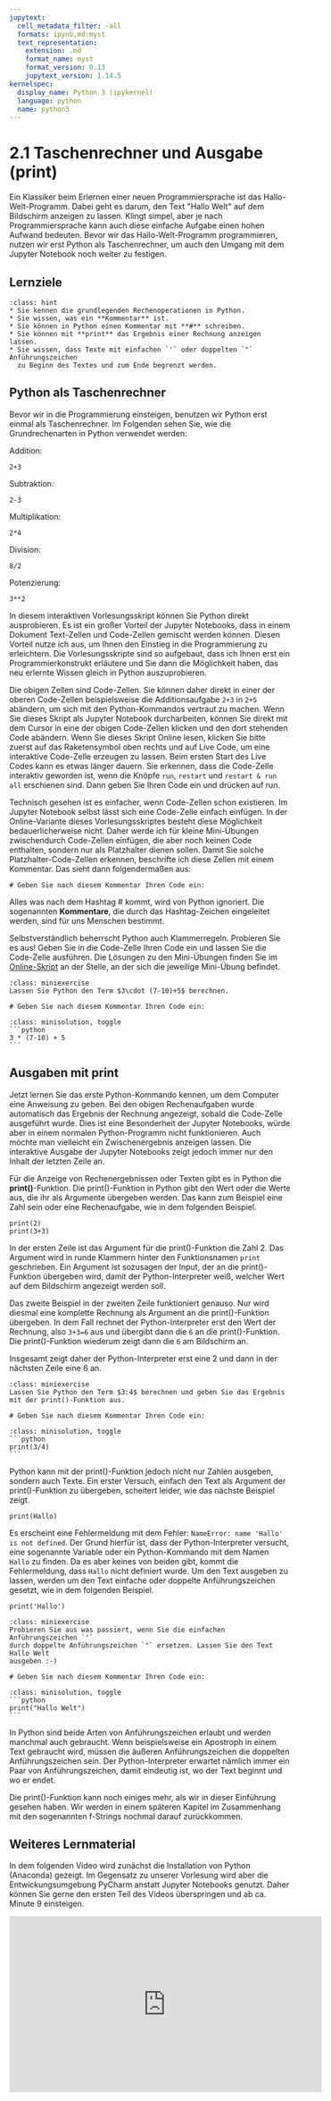 ```yaml
---
jupytext:
  cell_metadata_filter: -all
  formats: ipynb,md:myst
  text_representation:
    extension: .md
    format_name: myst
    format_version: 0.13
    jupytext_version: 1.14.5
kernelspec:
  display_name: Python 3 (ipykernel)
  language: python
  name: python3
---
```


# 2.1 Taschenrechner und Ausgabe (print)

Ein Klassiker beim Erlernen einer neuen Programmiersprache ist das
Hallo-Welt-Programm. Dabei geht es darum, den Text "Hallo Welt" auf dem
Bildschirm anzeigen zu lassen. Klingt simpel, aber je nach Programmiersprache
kann auch diese einfache Aufgabe einen hohen Aufwand bedeuten. Bevor wir das
Hallo-Welt-Programm programmieren, nutzen wir erst Python als Taschenrechner, um
auch den Umgang mit dem Jupyter Notebook noch weiter zu festigen.

## Lernziele

```{admonition} Lernziele
:class: hint
* Sie kennen die grundlegenden Rechenoperationen in Python.
* Sie wissen, was ein **Kommentar** ist.
* Sie können in Python einen Kommentar mit **#** schreiben.
* Sie können mit **print** das Ergebnis einer Rechnung anzeigen lassen.
* Sie wissen, dass Texte mit einfachen `'` oder doppelten `"` Anführungszeichen
  zu Beginn des Textes und zum Ende begrenzt werden. 
```

## Python als Taschenrechner

Bevor wir in die Programmierung einsteigen, benutzen wir Python erst einmal als
Taschenrechner. Im Folgenden sehen Sie, wie die Grundrechenarten in Python
verwendet werden:

Addition:

```{code-cell} ipython3
2+3
```

Subtraktion:

```{code-cell} ipython3
2-3
```

Multiplikation:

```{code-cell} ipython3
2*4
```

Division:

```{code-cell} ipython3
8/2
```

Potenzierung:

```{code-cell} ipython3
3**2
```

In diesem interaktiven Vorlesungsskript können Sie Python direkt ausprobieren.
Es ist ein großer Vorteil der Jupyter Notebooks, dass in einem Dokument
Text-Zellen und Code-Zellen gemischt werden können. Diesen Vorteil nutze ich
aus, um Ihnen den Einstieg in die Programmierung zu erleichtern. Die
Vorlesungsskripte sind so aufgebaut, dass ich Ihnen erst ein
Programmierkonstrukt erläutere und Sie dann die Möglichkeit haben, das neu
erlernte Wissen gleich in Python auszuprobieren.

Die obigen Zellen sind Code-Zellen. Sie können daher direkt in einer der oberen
Code-Zellen beispielsweise die Additionsaufgabe `2+3` in `2+5` abändern, um sich
mit den Python-Kommandos vertraut zu machen. Wenn Sie dieses Skript als Jupyter
Notebook durcharbeiten, können Sie direkt mit dem Cursor in eine der obigen
Code-Zellen klicken und den dort stehenden Code abändern. Wenn Sie dieses Skript
Online lesen, klicken Sie bitte zuerst auf das Raketensymbol oben rechts und auf
Live Code, um eine interaktive Code-Zelle erzeugen zu lassen. Beim ersten Start
des Live Codes kann es etwas länger dauern. Sie erkennen, dass die Code-Zelle
interaktiv geworden ist, wenn die Knöpfe `run`, `restart` und `restart & run
all` erschienen sind. Dann geben Sie Ihren Code ein und drücken auf run.

Technisch gesehen ist es einfacher, wenn Code-Zellen schon existieren. Im
Jupyter Notebook selbst lässt sich eine Code-Zelle einfach einfügen. In der
Online-Variante dieses Vorlesungsskriptes besteht diese Möglichkeit
bedauerlicherweise nicht. Daher werde ich für kleine Mini-Übungen zwischendurch
Code-Zellen einfügen, die aber noch keinen Code enthalten, sondern nur als
Platzhalter dienen sollen. Damit Sie solche Platzhalter-Code-Zellen erkennen,
beschrifte ich diese Zellen mit einem Kommentar. Das sieht dann folgendermaßen
aus:

```{code-cell} ipython3
# Geben Sie nach diesem Kommentar Ihren Code ein:
```

Alles was nach dem Hashtag # kommt, wird von Python ignoriert. Die sogenannten
**Kommentare**, die durch das Hashtag-Zeichen eingeleitet werden, sind für uns
Menschen bestimmt.

Selbstverständlich beherrscht Python auch Klammerregeln. Probieren Sie es aus!
Geben Sie in die Code-Zelle Ihren Code ein und lassen Sie die Code-Zelle
ausführen. Die Lösungen zu den Mini-Übungen finden Sie im
[Online-Skript](https://gramschs.github.io/book_python/intro.html) an der
Stelle, an der sich die jeweilige Mini-Übung befindet. 

```{admonition} Mini-Übung
:class: miniexercise
Lassen Sie Python den Term $3\cdot (7-10)+5$ berechnen. 
```

```{code-cell} ipython3
# Geben Sie nach diesem Kommentar Ihren Code ein:
```

````{admonition} Lösung
:class: minisolution, toggle
```python
3 * (7-10) + 5
```
````

## Ausgaben mit print

Jetzt lernen Sie das erste Python-Kommando kennen, um dem Computer eine
Anweisung zu geben. Bei den obigen Rechenaufgaben wurde automatisch das Ergebnis
der Rechnung angezeigt, sobald die Code-Zelle ausgeführt wurde. Dies ist eine
Besonderheit der Jupyter Notebooks, würde aber in einem normalen Python-Programm
nicht funktionieren. Auch möchte man vielleicht ein Zwischenergebnis anzeigen
lassen. Die interaktive Ausgabe der Jupyter Notebooks zeigt jedoch immer nur den
Inhalt der letzten Zeile an. 

Für die Anzeige von Rechenergebnissen oder Texten gibt es in Python die
**print()**-Funktion. Die print()-Funktion in Python gibt den Wert oder die
Werte aus, die ihr als Argumente übergeben werden. Das kann zum Beispiel eine
Zahl sein oder eine Rechenaufgabe, wie in dem folgenden Beispiel.

```{code-cell} ipython3
print(2)
print(3+3)
```

In der ersten Zeile ist das Argument für die print()-Funktion die Zahl 2. Das
Argument wird in runde Klammern hinter den Funktionsnamen `print` geschrieben.
Ein Argument ist sozusagen der Input, der an die print()-Funktion übergeben
wird, damit der Python-Interpreter weiß, welcher Wert auf dem Bildschirm
angezeigt werden soll. 

Das zweite Beispiel in der zweiten Zeile funktioniert genauso. Nur wird diesmal
eine komplette Rechnung als Argument an die print()-Funktion übergeben. In dem
Fall rechnet der Python-Interpreter erst den Wert der Rechnung, also `3+3=6` aus
und übergibt dann die `6` an die print()-Funktion. Die print()-Funktion wiederum
zeigt dann die `6` am Bildschirm an. 

Insgesamt zeigt daher der Python-Interpreter erst eine 2 und dann in der
nächsten Zeile eine 6 an.

```{admonition} Mini-Übung
:class: miniexercise
Lassen Sie Python den Term $3:4$ berechnen und geben Sie das Ergebnis mit der print()-Funktion aus. 
```

```{code-cell} ipython3
# Geben Sie nach diesem Kommentar Ihren Code ein:
```

````{admonition} Lösung
:class: minisolution, toggle
```python
print(3/4)
```
````

Python kann mit der print()-Funktion jedoch nicht nur Zahlen ausgeben, sondern
auch Texte. Ein erster Versuch, einfach den Text als Argument der
print()-Funktion zu übergeben, scheitert leider, wie das nächste Beispiel zeigt.

```{code-cell} ipython3
print(Hallo)
```

Es erscheint eine Fehlermeldung mit dem Fehler: `NameError: name 'Hallo' is not
defined`. Der Grund hierfür ist, dass der Python-Interpreter versucht, eine
sogenannte Variable oder ein Python-Kommando mit dem Namen `Hallo` zu finden. Da
es aber keines von beiden gibt, kommt die Fehlermeldung, dass `Hallo` nicht
definiert wurde. Um den Text ausgeben zu lassen, werden um den Text einfache
oder doppelte Anführungszeichen gesetzt, wie in dem folgenden Beispiel.

```{code-cell} ipython3
print('Hallo')
```

```{admonition} Mini-Übung
:class: miniexercise
Probieren Sie aus was passiert, wenn Sie die einfachen Anführungszeichen `'`
durch doppelte Anführungszeichen `"` ersetzen. Lassen Sie den Text Hallo Welt
ausgeben :-)
```

```{code-cell} ipython3
# Geben Sie nach diesem Kommentar Ihren Code ein:
```

````{admonition} Lösung
:class: minisolution, toggle
```python
print("Hallo Welt")
```
````

In Python sind beide Arten von Anführungszeichen erlaubt und werden manchmal
auch gebraucht. Wenn beispielsweise ein Apostroph in einem Text gebraucht wird,
müssen die äußeren Anführungszeichen die doppelten Anführungszeichen sein. Der
Python-Interpreter erwartet nämlich immer ein Paar von Anführungszeichen, damit
eindeutig ist, wo der Text beginnt und wo er endet.

Die print()-Funktion kann noch einiges mehr, als wir in dieser Einführung
gesehen haben. Wir werden in einem späteren Kapitel im Zusammenhang mit den
sogenannten f-Strings nochmal darauf zurückkommen.

## Weiteres Lernmaterial 

In dem folgenden Video wird zunächst die Installation von Python (Anaconda)
gezeigt. Im Gegensatz zu unserer Vorlesung wird aber die Entwickungsumgebung
PyCharm anstatt Jupyter Notebooks genutzt. Daher können Sie gerne den ersten
Teil des Videos überspringen und ab ca. Minute 9 einsteigen.

<iframe width="560" height="315" src="https://www.youtube.com/embed/oxXAb8IikHM" title="YouTube video player" frameborder="0" allow="accelerometer; autoplay; clipboard-write; encrypted-media; gyroscope; picture-in-picture; web-share" allowfullscreen></iframe>


